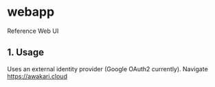 # webapp

Reference Web UI

## 1. Usage

Uses an external identity provider (Google OAuth2 currently).
Navigate https://awakari.cloud
